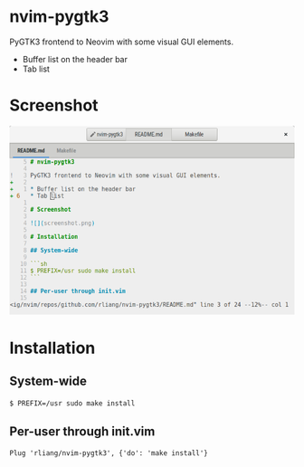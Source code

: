 # nvim-pygtk3

PyGTK3 frontend to Neovim with some visual GUI elements.

* Buffer list on the header bar
* Tab list

# Screenshot

![](screenshot.png)

# Installation

## System-wide

```sh
$ PREFIX=/usr sudo make install
```

## Per-user through init.vim

```vim
Plug 'rliang/nvim-pygtk3', {'do': 'make install'}
```
